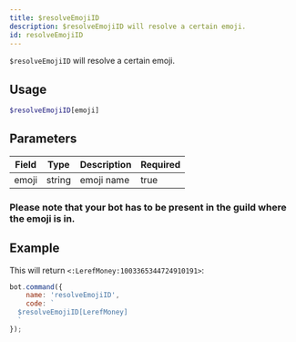 ```yaml
---
title: $resolveEmojiID
description: $resolveEmojiID will resolve a certain emoji.
id: resolveEmojiID
---
```


`$resolveEmojiID` will resolve a certain emoji.

## Usage

```php
$resolveEmojiID[emoji]
```

## Parameters

| Field | Type   | Description | Required |
|-------|--------|-------------|----------|
| emoji | string | emoji name  | true     |

### Please note that your bot has to be present in the guild where the emoji is in.

## Example

This will return `<:LerefMoney:1003365344724910191>`:

```javascript
bot.command({
    name: 'resolveEmojiID',
    code: `
  $resolveEmojiID[LerefMoney]
  `
});
```